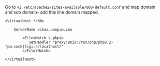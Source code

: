 Go to ` vi /etc/apache2/sites-available/000-default.conf ` and map domain and sub domain- 
add this line domain mapped.

```
<VirtualHost *:80>

    ServerName vikas.unopim.com

        <FilesMatch \.php$>
           SetHandler "proxy:unix:/run/php/php8.2-fpm.sock|fcgi://localhost/"
        </FilesMatch>

</VirtualHost>
```

